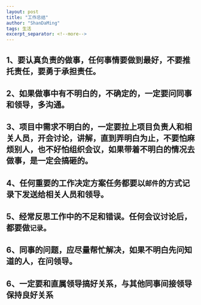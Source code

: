 ```yaml
---
layout: post
title: "工作总结"
author: "ShanDaMing"
tags: 生活
excerpt_separator: <!--more-->
---
```


## 1、要认真负责的做事，任何事情要做到最好，不要推托责任，要勇于承担责任。<!--more-->

## 2、如果做事中有不明白的，不确定的，一定要问同事和领导，多沟通。

## 3、项目中需求不明白的，一定要拉上项目负责人和相关人员，开会讨论，讲解，直到弄明白为止，不要怕麻烦别人，也不好怕组织会议，如果带着不明白的情况去做事，是一定会搞砸的。

## 4、任何重要的工作决定方案任务都要以`邮件`的方式记录下发送给相关人员和领导。

## 5、经常反思工作中的不足和错误。任何会议讨论后，都要做`记录`。

## 6、同事的问题，应尽量帮忙解决，如果不明白先问知道的人，在问领导。

## 6、一定要和直属领导搞好关系，与其他同事间接领导保持良好关系
